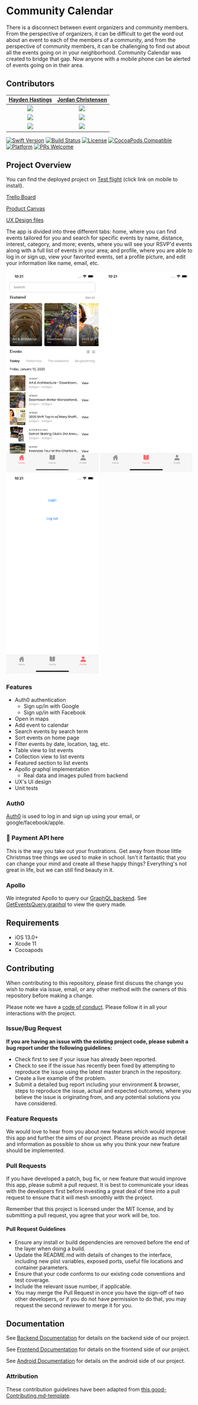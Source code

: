 # Community Calendar

There is a disconnect between event organizers and community members. From the perspective of organizers, it can be difficult to get the word out about an event to each of the members of a community, and from the perspective of community members, it can be challenging to find out about all the events going on in your neighborhood. Community Calendar was created to bridge that gap. Now anyone with a mobile phone can be alerted of events going on in their area.

## Contributors

|                                       [Hayden Hastings](https://github.com/hayden32)                                        |                                       [Jordan Christensen](https://github.com/mazjap)                                       |
| :-----------------------------------------------------------------------------------------------------------: | :-----------------------------------------------------------------------------------------------------------: |
|                      [<img src="https://media-exp1.licdn.com/dms/image/C5603AQFfbY6C4mi2nQ/profile-displayphoto-shrink_200_200/0?e=1586390400&v=beta&t=fHYR7ScNMtfizzKoOJX9Htz6HTKbSjasYjggnGXjHMw" width = "300" />](https://github.com/Hayden32)                  |                      [<img src="https://avatars0.githubusercontent.com/u/24785257?s=460&v=4" width = "300" />](https://github.com/mazjap)                       |
|                 [<img src="https://github.com/favicon.ico" width="15"> ](https://github.com/Hayden32)                 |            [<img src="https://github.com/favicon.ico" width="15"> ](https://github.com/mazjap)             |
| [ <img src="https://static.licdn.com/sc/h/al2o9zrvru7aqj8e1x2rzsrca" width="15"> ](https://www.linkedin.com/in/hayden-hastings/) | [ <img src="https://static.licdn.com/sc/h/al2o9zrvru7aqj8e1x2rzsrca" width="15"> ](https://www.linkedin.com/in/jordan-a-christensen/) |

[![Swift Version][swift-image]][swift-url]
[![Build Status][travis-image]][travis-url]
[![License][license-image]][license-url]
[![CocoaPods Compatible](https://img.shields.io/cocoapods/v/EZSwiftExtensions.svg)](https://img.shields.io/cocoapods/v/LFAlertController.svg)  
[![Platform](https://img.shields.io/cocoapods/p/LFAlertController.svg?style=flat)](http://cocoapods.org/pods/LFAlertController)
[![PRs Welcome](https://img.shields.io/badge/PRs-welcome-brightgreen.svg?style=flat-square)](http://makeapullrequest.com)

## Project Overview

You can find the deployed project on [Test flight](https://testflight.apple.com/join/rrBz0v5r) (click link on mobile to install).

[Trello Board](https://trello.com/b/itLFz188/labs19-community-calendar)

[Product Canvas](https://www.notion.so/06de41bdd6124a459140e0b943b648a1?v=a0986751fe6e4fcdaa6782c5f827871d)

[UX Design files](https://www.figma.com/file/rMUTr0Y5UBkm7AhAVCMrfW/Community-Calendar%2C-Nora-Barazanchi%2C-Jan-Patrick-Eliares?node-id=380%3A303)

The app is divided into three different tabs: home, where you can find events tailored for you and search for specific events by name, distance, interest, category, and more; events, where you will see your RSVP'd events along with a full list of events in your area; and profile, where you are able to log in or sign up, view your favorited events, set a profile picture, and edit your information like name, email, etc.

<img src="header_1.png" alt="" width="250" />  <img src="header_2.png" alt="" width="250" />  <img src="header_3.png" alt="" width="250" />

### Features

- Auth0 authentication
    - Sign up/in with Google
    - Sign up/in with Facebook
- Open in maps
- Add event to calendar
- Search events by search term
- Sort events on home page
- Filter events by date, location, tag, etc.
- Table view to list events
- Collection view to list events
- Featured section to list events
- Apollo graphql implementation
    - Real data and images pulled from backend
- UX's UI design
- Unit tests

### Auth0

[Auth0](https://auth0.com/) is used to log in and sign up using your email, or google/facebook/apple.

### 🚫 Payment API here

This is the way you take out your frustrations. Get away from those little Christmas tree things we used to make in school. Isn't it fantastic that you can change your mind and create all these happy things? Everything's not great in life, but we can still find beauty in it.

### Apollo

We integrated Apollo to query our [GraphQL backend](https://ccstaging.herokuapp.com/). See [GetEventsQuery.graphql](Community%20Calendar/Community%20Calendar/GetEventsQuery.graphql) to view the query made.

## Requirements

-   iOS 13.0+
-   Xcode 11
-   Cocoapods

## Contributing

When contributing to this repository, please first discuss the change you wish to make via issue, email, or any other method with the owners of this repository before making a change.

Please note we have a [code of conduct](./CODE_OF_CONDUCT.md). Please follow it in all your interactions with the project.

### Issue/Bug Request

 **If you are having an issue with the existing project code, please submit a bug report under the following guidelines:**
 - Check first to see if your issue has already been reported.
 - Check to see if the issue has recently been fixed by attempting to reproduce the issue using the latest master branch in the repository.
 - Create a live example of the problem.
 - Submit a detailed bug report including your environment & browser, steps to reproduce the issue, actual and expected outcomes,  where you believe the issue is originating from, and any potential solutions you have considered.

### Feature Requests

We would love to hear from you about new features which would improve this app and further the aims of our project. Please provide as much detail and information as possible to show us why you think your new feature should be implemented.

### Pull Requests

If you have developed a patch, bug fix, or new feature that would improve this app, please submit a pull request. It is best to communicate your ideas with the developers first before investing a great deal of time into a pull request to ensure that it will mesh smoothly with the project.

Remember that this project is licensed under the MIT license, and by submitting a pull request, you agree that your work will be, too.

#### Pull Request Guidelines

- Ensure any install or build dependencies are removed before the end of the layer when doing a build.
- Update the README.md with details of changes to the interface, including new plist variables, exposed ports, useful file locations and container parameters.
- Ensure that your code conforms to our existing code conventions and test coverage.
- Include the relevant issue number, if applicable.
- You may merge the Pull Request in once you have the sign-off of two other developers, or if you do not have permission to do that, you may request the second reviewer to merge it for you.


## Documentation

See [Backend Documentation](https://github.com/Lambda-School-Labs/community-calendar-be) for details on the backend side of our project.

See [Frontend Documentation](https://github.com/Lambda-School-Labs/community-calendar-fe) for details on the frontend side of our project.

See [Android Documentation](https://github.com/Lambda-School-Labs/community-calendar-android) for details on the android side of our project.

### Attribution

These contribution guidelines have been adapted from [this good-Contributing.md-template](https://gist.github.com/PurpleBooth/b24679402957c63ec426).


[swift-image]: https://img.shields.io/badge/swift-3.0-orange.svg
[swift-url]: https://swift.org/
[license-image]: https://img.shields.io/badge/License-MIT-blue.svg
[license-url]: LICENSE
[travis-image]: https://img.shields.io/travis/dbader/node-datadog-metrics/master.svg?style=flat-square
[travis-url]: https://travis-ci.org/dbader/node-datadog-metrics
[codebeat-image]: https://codebeat.co/badges/c19b47ea-2f9d-45df-8458-b2d952fe9dad
[codebeat-url]: https://codebeat.co/projects/github-com-vsouza-awesomeios-com
